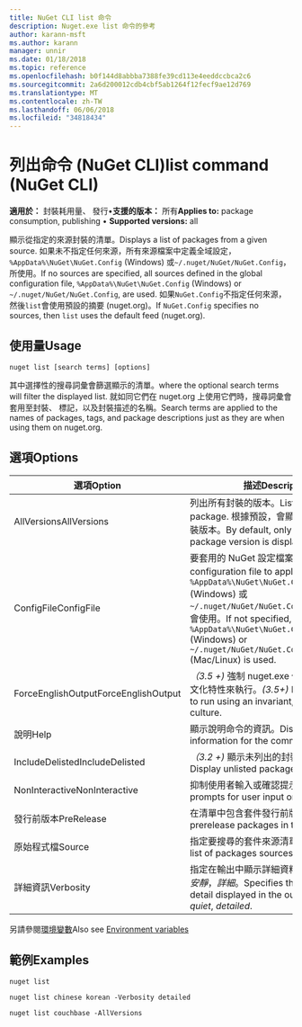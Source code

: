 ```yaml
---
title: NuGet CLI list 命令
description: Nuget.exe list 命令的參考
author: karann-msft
ms.author: karann
manager: unnir
ms.date: 01/18/2018
ms.topic: reference
ms.openlocfilehash: b0f144d8abbba7388fe39cd113e4eeddccbca2c6
ms.sourcegitcommit: 2a6d200012cdb4cbf5ab1264f12fecf9ae12d769
ms.translationtype: MT
ms.contentlocale: zh-TW
ms.lasthandoff: 06/06/2018
ms.locfileid: "34818434"
---
```

# <a name="list-command-nuget-cli"></a><span data-ttu-id="6d690-103">列出命令 (NuGet CLI)</span><span class="sxs-lookup"><span data-stu-id="6d690-103">list command (NuGet CLI)</span></span>

<span data-ttu-id="6d690-104">**適用於：** 封裝耗用量、 發行&bullet;**支援的版本：** 所有</span><span class="sxs-lookup"><span data-stu-id="6d690-104">**Applies to:** package consumption, publishing &bullet; **Supported versions:** all</span></span>

<span data-ttu-id="6d690-105">顯示從指定的來源封裝的清單。</span><span class="sxs-lookup"><span data-stu-id="6d690-105">Displays a list of packages from a given source.</span></span> <span data-ttu-id="6d690-106">如果未不指定任何來源，所有來源檔案中定義全域設定， `%AppData%\NuGet\NuGet.Config` (Windows) 或`~/.nuget/NuGet/NuGet.Config`，所使用。</span><span class="sxs-lookup"><span data-stu-id="6d690-106">If no sources are specified, all sources defined in the global configuration file, `%AppData%\NuGet\NuGet.Config` (Windows) or `~/.nuget/NuGet/NuGet.Config`, are used.</span></span> <span data-ttu-id="6d690-107">如果`NuGet.Config`不指定任何來源，然後`list`會使用預設的摘要 (nuget.org)。</span><span class="sxs-lookup"><span data-stu-id="6d690-107">If `NuGet.Config` specifies no sources, then `list` uses the default feed (nuget.org).</span></span>

## <a name="usage"></a><span data-ttu-id="6d690-108">使用量</span><span class="sxs-lookup"><span data-stu-id="6d690-108">Usage</span></span>

```cli
nuget list [search terms] [options]
```

<span data-ttu-id="6d690-109">其中選擇性的搜尋詞彙會篩選顯示的清單。</span><span class="sxs-lookup"><span data-stu-id="6d690-109">where the optional search terms will filter the displayed list.</span></span> <span data-ttu-id="6d690-110">就如同它們在 nuget.org 上使用它們時，搜尋詞彙會套用至封裝、 標記，以及封裝描述的名稱。</span><span class="sxs-lookup"><span data-stu-id="6d690-110">Search terms are applied to the names of packages, tags, and package descriptions just as they are when using them on nuget.org.</span></span>

## <a name="options"></a><span data-ttu-id="6d690-111">選項</span><span class="sxs-lookup"><span data-stu-id="6d690-111">Options</span></span>

| <span data-ttu-id="6d690-112">選項</span><span class="sxs-lookup"><span data-stu-id="6d690-112">Option</span></span> | <span data-ttu-id="6d690-113">描述</span><span class="sxs-lookup"><span data-stu-id="6d690-113">Description</span></span> |
| --- | --- |
| <span data-ttu-id="6d690-114">AllVersions</span><span class="sxs-lookup"><span data-stu-id="6d690-114">AllVersions</span></span> | <span data-ttu-id="6d690-115">列出所有封裝的版本。</span><span class="sxs-lookup"><span data-stu-id="6d690-115">List all versions of a package.</span></span> <span data-ttu-id="6d690-116">根據預設，會顯示只有最新的封裝版本。</span><span class="sxs-lookup"><span data-stu-id="6d690-116">By default, only the latest package version is displayed.</span></span> |
| <span data-ttu-id="6d690-117">ConfigFile</span><span class="sxs-lookup"><span data-stu-id="6d690-117">ConfigFile</span></span> | <span data-ttu-id="6d690-118">要套用的 NuGet 設定檔案。</span><span class="sxs-lookup"><span data-stu-id="6d690-118">The NuGet configuration file to apply.</span></span> <span data-ttu-id="6d690-119">如果未指定， `%AppData%\NuGet\NuGet.Config` (Windows) 或`~/.nuget/NuGet/NuGet.Config`(Mac/Linux) 會使用。</span><span class="sxs-lookup"><span data-stu-id="6d690-119">If not specified, `%AppData%\NuGet\NuGet.Config` (Windows) or `~/.nuget/NuGet/NuGet.Config` (Mac/Linux) is used.</span></span>|
| <span data-ttu-id="6d690-120">ForceEnglishOutput</span><span class="sxs-lookup"><span data-stu-id="6d690-120">ForceEnglishOutput</span></span> | <span data-ttu-id="6d690-121">*（3.5 +)* 強制 nuget.exe 使用不變，英文的文化特性來執行。</span><span class="sxs-lookup"><span data-stu-id="6d690-121">*(3.5+)* Forces nuget.exe to run using an invariant, English-based culture.</span></span> |
| <span data-ttu-id="6d690-122">說明</span><span class="sxs-lookup"><span data-stu-id="6d690-122">Help</span></span> | <span data-ttu-id="6d690-123">顯示說明命令的資訊。</span><span class="sxs-lookup"><span data-stu-id="6d690-123">Displays help information for the command.</span></span> |
| <span data-ttu-id="6d690-124">IncludeDelisted</span><span class="sxs-lookup"><span data-stu-id="6d690-124">IncludeDelisted</span></span> | <span data-ttu-id="6d690-125">*（3.2 +)* 顯示未列出的封裝。</span><span class="sxs-lookup"><span data-stu-id="6d690-125">*(3.2+)* Display unlisted packages.</span></span> |
| <span data-ttu-id="6d690-126">NonInteractive</span><span class="sxs-lookup"><span data-stu-id="6d690-126">NonInteractive</span></span> | <span data-ttu-id="6d690-127">抑制使用者輸入或確認提示。</span><span class="sxs-lookup"><span data-stu-id="6d690-127">Suppresses prompts for user input or confirmations.</span></span> |
| <span data-ttu-id="6d690-128">發行前版本</span><span class="sxs-lookup"><span data-stu-id="6d690-128">PreRelease</span></span> | <span data-ttu-id="6d690-129">在清單中包含套件發行前版本。</span><span class="sxs-lookup"><span data-stu-id="6d690-129">Includes prerelease packages in the list.</span></span> |
| <span data-ttu-id="6d690-130">原始程式檔</span><span class="sxs-lookup"><span data-stu-id="6d690-130">Source</span></span> | <span data-ttu-id="6d690-131">指定要搜尋的套件來源清單。</span><span class="sxs-lookup"><span data-stu-id="6d690-131">Specifies a list of packages sources to search.</span></span> |
| <span data-ttu-id="6d690-132">詳細資訊</span><span class="sxs-lookup"><span data-stu-id="6d690-132">Verbosity</span></span> | <span data-ttu-id="6d690-133">指定在輸出中顯示詳細資料的數量：*正常*，*安靜*，*詳細*。</span><span class="sxs-lookup"><span data-stu-id="6d690-133">Specifies the amount of detail displayed in the output: *normal*, *quiet*, *detailed*.</span></span> |

<span data-ttu-id="6d690-134">另請參閱[環境變數](cli-ref-environment-variables.md)</span><span class="sxs-lookup"><span data-stu-id="6d690-134">Also see [Environment variables](cli-ref-environment-variables.md)</span></span>

## <a name="examples"></a><span data-ttu-id="6d690-135">範例</span><span class="sxs-lookup"><span data-stu-id="6d690-135">Examples</span></span>

```cli
nuget list

nuget list chinese korean -Verbosity detailed

nuget list couchbase -AllVersions
```
